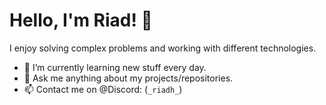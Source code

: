 # Hello, I'm Riad! 👋

I enjoy solving complex problems and working with different technologies.

- 🌱 I’m currently learning new stuff every day.
- 💬 Ask me anything about my projects/repositories.
- 📫 Contact me on @Discord: (`_riadh_`)
